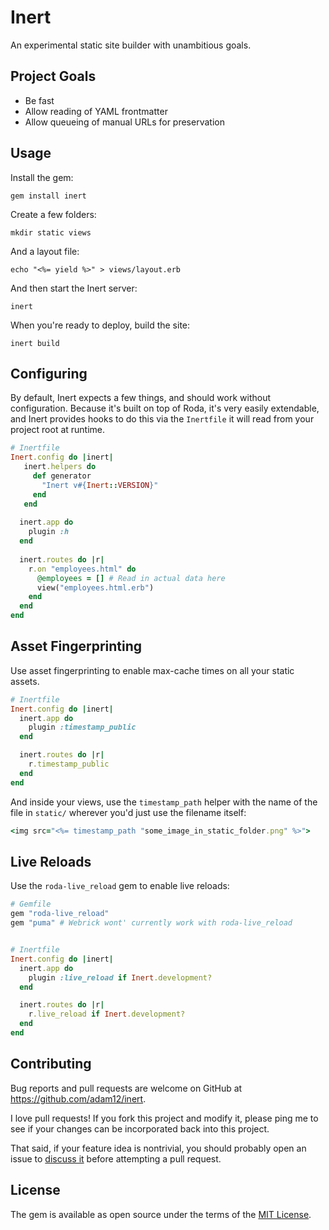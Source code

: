 # Inert

An experimental static site builder with unambitious goals.

## Project Goals

- Be fast
- Allow reading of YAML frontmatter
- Allow queueing of manual URLs for preservation


## Usage

Install the gem:

    gem install inert

Create a few folders:

    mkdir static views

And a layout file:

    echo "<%= yield %>" > views/layout.erb

And then start the Inert server:

    inert

When you're ready to deploy, build the site:

    inert build

## Configuring

By default, Inert expects a few things, and should work without configuration.
Because it's built on top of Roda, it's very easily extendable, and Inert
provides hooks to do this via the `Inertfile` it will read from your project
root at runtime.

```ruby
# Inertfile
Inert.config do |inert|
   inert.helpers do
     def generator
       "Inert v#{Inert::VERSION}"
     end
   end
  
  inert.app do
    plugin :h
  end
  
  inert.routes do |r|
    r.on "employees.html" do
      @employees = [] # Read in actual data here
      view("employees.html.erb")
    end
  end
end
```

## Asset Fingerprinting

Use asset fingerprinting to enable max-cache times on all your static assets.

```ruby
# Inertfile
Inert.config do |inert|
  inert.app do
    plugin :timestamp_public
  end

  inert.routes do |r|
    r.timestamp_public
  end
end
```

And inside your views, use the `timestamp_path` helper with the name of the file
in `static/` wherever you'd just use the filename itself:

```ruby
<img src="<%= timestamp_path "some_image_in_static_folder.png" %>">
```

## Live Reloads

Use the `roda-live_reload` gem to enable live reloads:


```ruby
# Gemfile
gem "roda-live_reload"
gem "puma" # Webrick wont' currently work with roda-live_reload


# Inertfile
Inert.config do |inert|
  inert.app do
    plugin :live_reload if Inert.development?
  end

  inert.routes do |r|
    r.live_reload if Inert.development?
  end
end
```

## Contributing

Bug reports and pull requests are welcome on GitHub at https://github.com/adam12/inert.

I love pull requests! If you fork this project and modify it, please ping me to see
if your changes can be incorporated back into this project.

That said, if your feature idea is nontrivial, you should probably open an issue to
[discuss it](http://www.igvita.com/2011/12/19/dont-push-your-pull-requests/)
before attempting a pull request.

## License

The gem is available as open source under the terms of the [MIT License](http://opensource.org/licenses/MIT).
